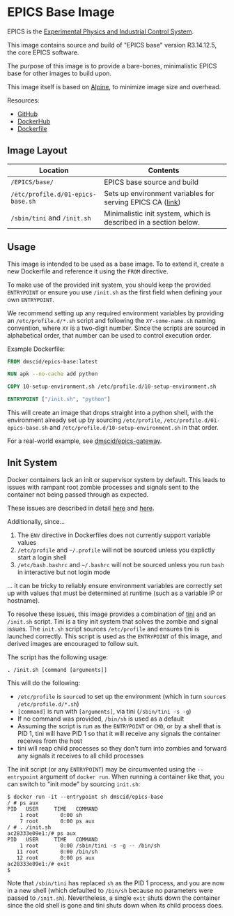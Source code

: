 # EPICS Base Image

EPICS is the [Experimental Physics and Industrial Control System](http://www.aps.anl.gov/epics/).

This image contains source and build of "EPICS base" version R3.14.12.5, the core EPICS software.

The purpose of this image is to provide a bare-bones, minimalistic EPICS base for other images to build upon.

This image itself is based on [Alpine](https://hub.docker.com/_/alpine/), to minimize image size and overhead.

Resources:
- [GitHub](https://github.com/DMSC-Instrument-Data/plankton-misc/tree/master/docker/epics-base)
- [DockerHub](https://hub.docker.com/r/dmscid/epics-base/)
- [Dockerfile](https://github.com/DMSC-Instrument-Data/plankton-misc/blob/master/docker/epics-base/Dockerfile)


## Image Layout

Location | Contents
-------- | --------
`/EPICS/base/` | EPICS base source and build
`/etc/profile.d/01-epics-base.sh` | Sets up environment variables for serving EPICS CA ([link](ttps://github.com/DMSC-Instrument-Data/plankton-misc/blob/master/docker/epics-base/copyroot/etc/profile.d/01-epics-base.sh))
`/sbin/tini` and `/init.sh` | Minimalistic init system, which is described in a section below.


## Usage

This image is intended to be used as a base image. To to extend it, create a new Dockerfile and reference it using the `FROM` directive.

To make use of the provided init system, you should keep the provided `ENTRYPOINT` or ensure you use `/init.sh` as the first field when defining your own `ENTRYPOINT`.

We recommend setting up any required environment variables by providing an `/etc/profile.d/*.sh` script and following the `XY-some-name.sh` naming convention, where `XY` is a two-digit number. Since the scripts are sourced in alphabetical order, that number can be used to control execution order.

Example Dockerfile:
```dockerfile
FROM dmscid/epics-base:latest

RUN apk --no-cache add python

COPY 10-setup-environment.sh /etc/profile.d/10-setup-environment.sh

ENTRYPOINT ["/init.sh", "python"]
```

This will create an image that drops straight into a python shell, with the environment already set up by sourcing `/etc/profile`, `/etc/profile.d/01-epics-base.sh` and `/etc/profile.d/10-setup-environment.sh` in that order.

For a real-world example, see [dmscid/epics-gateway](https://hub.docker.com/r/dmscid/epics-gateway/).


## Init System

Docker containers lack an init or supervisor system by default. This leads to issues with rampant root zombie processes and signals sent to the container not being passed through as expected. 

These issues are described in detail [here](https://blog.phusion.nl/2015/01/20/docker-and-the-pid-1-zombie-reaping-problem/) and [here](http://blog.dscpl.com.au/2015/12/issues-with-running-as-pid-1-in-docker.html).

Additionally, since...

1. The `ENV` directive in Dockerfiles does not currently support variable values
2. `/etc/profile` and `~/.profile` will not be sourced unless you explictly start a login shell
3. `/etc/bash.bashrc` and `~/.bashrc` will not be sourced unless you run `bash` in interactive but not login mode

... it can be tricky to reliably ensure environment variables are correctly set up with values that must be determined at runtime (such as a variable IP or hostname).

To resolve these issues, this image provides a combination of [tini](https://github.com/krallin/tini) and an `/init.sh` script. Tini is a tiny init system that solves the zombie and signal issues. The `init.sh` script sources `/etc/profile` and ensures tini is launched correctly. This script is used as the `ENTRYPOINT` of this image, and derived images are encouraged to follow suit.

The script has the following usage:
```
. /init.sh [command [arguments]]
```

This will do the following:
- `/etc/profile` is `source`d to set up the environment (which in turn `source`s `/etc/profile.d/*.sh`)
- `[command]` is run with `[arguments]`, via tini (`/sbin/tini -s -g`)
- If no command was provided, `/bin/sh` is used as a default
- Assuming the script is run as the `ENTRYPOINT` or `CMD`, or by a shell that is PID 1, tini will have PID 1 so that it will receive any signals the container receives from the host
- tini will reap child processes so they don't turn into zombies and forward any signals it receives to all child processes

The init script (or any `ENTRYPOINT`) may be circumvented using the `--entrypoint` argument of `docker run`. When running a container like that, you can switch to "init mode" by sourcing `init.sh`:
```
$ docker run -it --entrypoint sh dmscid/epics-base
/ # ps aux
PID   USER     TIME   COMMAND
    1 root       0:00 sh
    7 root       0:00 ps aux
/ # . /init.sh
ac28333e09e1:/# ps aux
PID   USER     TIME   COMMAND
    1 root       0:00 /sbin/tini -s -g -- /bin/sh
   11 root       0:00 /bin/sh
   12 root       0:00 ps aux
ac28333e09e1:/# exit
$
```
Note that `/sbin/tini` has replaced `sh` as the PID 1 process, and you are now in a new shell (which defaulted to `/bin/sh` because no parameters were passed to `/init.sh`). Nevertheless, a single `exit` shuts down the container since the old shell is gone and tini shuts down when its child process does.

